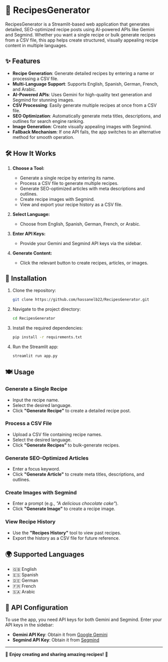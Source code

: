 # 🍳 RecipesGenerator

RecipesGenerator is a Streamlit-based web application that generates detailed, SEO-optimized recipe posts using AI-powered APIs like Gemini and Segmind. Whether you want a single recipe or bulk generate recipes from a CSV file, this app helps create structured, visually appealing recipe content in multiple languages.

## ✨ Features

- **Recipe Generation**: Generate detailed recipes by entering a name or processing a CSV file.
- **Multi-Language Support**: Supports English, Spanish, German, French, and Arabic.
- **AI-Powered APIs**: Uses Gemini for high-quality text generation and Segmind for stunning images.
- **CSV Processing**: Easily generate multiple recipes at once from a CSV file.
- **SEO Optimization**: Automatically generate meta titles, descriptions, and outlines for search engine ranking.
- **Image Generation**: Create visually appealing images with Segmind.
- **Fallback Mechanism**: If one API fails, the app switches to an alternative method for smooth operation.

## 🛠️ How It Works

1. **Choose a Tool:**
   - Generate a single recipe by entering its name.
   - Process a CSV file to generate multiple recipes.
   - Generate SEO-optimized articles with meta descriptions and outlines.
   - Create recipe images with Segmind.
   - View and export your recipe history as a CSV file.

2. **Select Language:**
   - Choose from English, Spanish, German, French, or Arabic.

3. **Enter API Keys:**
   - Provide your Gemini and Segmind API keys via the sidebar.

4. **Generate Content:**
   - Click the relevant button to create recipes, articles, or images.

## 🚀 Installation

1. Clone the repository:
   ```bash
   git clone https://github.com/hassanelb22/RecipesGenerator.git
   ```
2. Navigate to the project directory:
   ```bash
   cd RecipesGenerator
   ```
3. Install the required dependencies:
   ```bash
   pip install -r requirements.txt
   ```
4. Run the Streamlit app:
   ```bash
   streamlit run app.py
   ```

## 🍽️ Usage

### Generate a Single Recipe
- Input the recipe name.
- Select the desired language.
- Click **"Generate Recipe"** to create a detailed recipe post.

### Process a CSV File
- Upload a CSV file containing recipe names.
- Select the desired language.
- Click **"Generate Recipes"** to bulk-generate recipes.

### Generate SEO-Optimized Articles
- Enter a focus keyword.
- Click **"Generate Article"** to create meta titles, descriptions, and outlines.

### Create Images with Segmind
- Enter a prompt (e.g., *"A delicious chocolate cake"*).
- Click **"Generate Image"** to create a recipe image.

### View Recipe History
- Use the **"Recipes History"** tool to view past recipes.
- Export the history as a CSV file for future reference.

## 🌍 Supported Languages
- 🇬🇧 English
- 🇪🇸 Spanish
- 🇩🇪 German
- 🇫🇷 French
- 🇸🇦 Arabic

## 🔑 API Configuration

To use the app, you need API keys for both Gemini and Segmind. Enter your API keys in the sidebar:

- **Gemini API Key**: Obtain it from [Google Gemini](https://gemini.google.com/)
- **Segmind API Key**: Obtain it from [Segmind](https://www.segmind.com/)

---

🚀 **Enjoy creating and sharing amazing recipes!** 🍲
